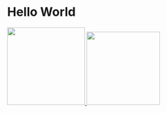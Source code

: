 # Hello World


 <a href="https://github.com/Arthurferreiradm">
  <img height="180em" src="https://github-readme-stats.vercel.app/api?username=Arthurferreiradm&show_icons=true&theme=dracula&include_all_commits=true&count_private=true"/>
  <img height="170em" src="https://github-readme-stats.vercel.app/api/top-langs/?username=Mateus-Batista12&layout=compact&langs_count=7&theme=dracula"/>



